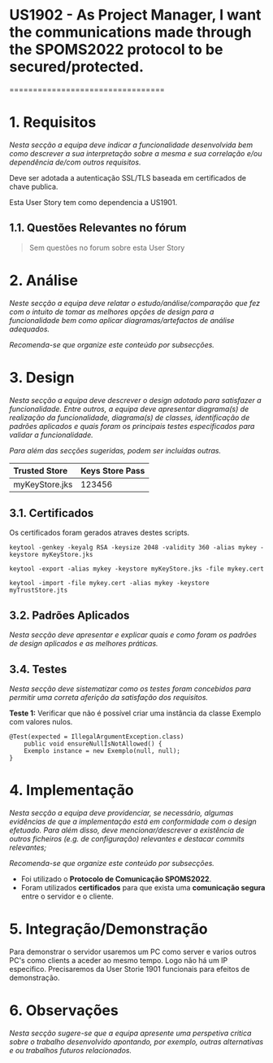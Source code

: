 # US1902 - As Project Manager, I want the communications made through the SPOMS2022 protocol to be secured/protected.
=================================


# 1. Requisitos


*Nesta secção a equipa deve indicar a funcionalidade desenvolvida bem como descrever a sua interpretação sobre a mesma e sua correlação e/ou dependência de/com outros requisitos.*


Deve ser adotada a autenticação SSL/TLS baseada em certificados de chave publica.


Esta User Story tem como dependencia a US1901.


## 1.1. Questões Relevantes no fórum

> Sem questões no forum sobre esta User Story


# 2. Análise


*Neste secção a equipa deve relatar o estudo/análise/comparação que fez com o intuito de tomar as melhores opções de design para a funcionalidade bem como aplicar diagramas/artefactos de análise adequados.*

*Recomenda-se que organize este conteúdo por subsecções.*




# 3. Design

*Nesta secção a equipa deve descrever o design adotado para satisfazer a funcionalidade. Entre outros, a equipa deve apresentar diagrama(s) de realização da funcionalidade, diagrama(s) de classes, identificação de padrões aplicados e quais foram os principais testes especificados para validar a funcionalidade.*

*Para além das secções sugeridas, podem ser incluídas outras.*

| Trusted Store     | Keys Store Pass |
|:----------------- |:--------------- |
|myKeyStore.jks     |123456           |

## 3.1. Certificados

Os certificados foram gerados atraves destes scripts.

	keytool -genkey -keyalg RSA -keysize 2048 -validity 360 -alias mykey -keystore myKeyStore.jks

	keytool -export -alias mykey -keystore myKeyStore.jks -file mykey.cert

	keytool -import -file mykey.cert -alias mykey -keystore myTrustStore.jts



## 3.2. Padrões Aplicados

*Nesta secção deve apresentar e explicar quais e como foram os padrões de design aplicados e as melhores práticas.*


## 3.4. Testes 
*Nesta secção deve sistematizar como os testes foram concebidos para permitir uma correta aferição da satisfação dos requisitos.*

**Teste 1:** Verificar que não é possível criar uma instância da classe Exemplo com valores nulos.

	@Test(expected = IllegalArgumentException.class)
		public void ensureNullIsNotAllowed() {
		Exemplo instance = new Exemplo(null, null);
	}

# 4. Implementação

*Nesta secção a equipa deve providenciar, se necessário, algumas evidências de que a implementação está em conformidade com o design efetuado. Para além disso, deve mencionar/descrever a existência de outros ficheiros (e.g. de configuração) relevantes e destacar commits relevantes;*

*Recomenda-se que organize este conteúdo por subsecções.*

* Foi utilizado o **Protocolo de Comunicação SPOMS2022**.
* Foram utilizados **certificados** para que exista uma **comunicação segura** entre o servidor e o cliente.

# 5. Integração/Demonstração


Para demonstrar o servidor usaremos um PC como server e varios outros PC's como clients a aceder ao mesmo tempo. Logo não há um IP especifico.
Precisaremos da User Storie 1901 funcionais para efeitos de demonstração. 

# 6. Observações

*Nesta secção sugere-se que a equipa apresente uma perspetiva critica sobre o trabalho desenvolvido apontando, por exemplo, outras alternativas e ou trabalhos futuros relacionados.*



